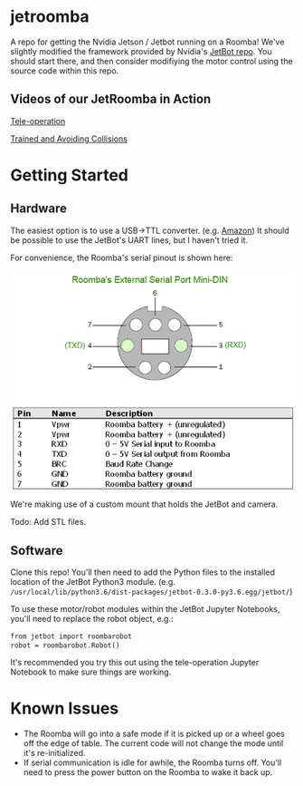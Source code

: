 # jetroomba
A repo for getting the Nvidia Jetson / Jetbot running on a Roomba!  We've slightly modified the framework provided by Nvidia's [JetBot repo](https://github.com/NVIDIA-AI-IOT/jetbot).  You should start there, and then consider modifiying the motor control using the source code within this repo.

## Videos of our JetRoomba in Action

[Tele-operation](https://www.youtube.com/watch?v=uKebuv8r398)

[Trained and Avoiding Collisions](https://www.youtube.com/watch?v=1qVcafMmqN8)

# Getting Started

## Hardware
The easiest option is to use a USB->TTL converter.  (e.g. [Amazon](https://www.amazon.com/gp/product/B06XDPMY4Z/ref=ppx_yo_dt_b_search_asin_title?ie=UTF8&psc=1)) It should be possible to use the JetBot's UART lines, but I haven't tried it.  

For convenience, the Roomba's serial pinout is shown here:

![Image of Roomba Serial Pinout](images/minidin_pin_diagram.png)

We're making use of a custom mount that holds the JetBot and camera.

Todo:  Add STL files.

## Software
Clone this repo!  You'll then need to add the Python files to the installed location of the JetBot Python3 module. (e.g. ```/usr/local/lib/python3.6/dist-packages/jetbot-0.3.0-py3.6.egg/jetbot/```)  

To use these motor/robot modules within the JetBot Jupyter Notebooks, you'll need to replace the robot object, e.g.:
```
from jetbot import roombarobot
robot = roombarobot.Robot()
```

It's recommended you try this out using the tele-operation Jupyter Notebook to make sure things are working.

# Known Issues
- The Roomba will go into a safe mode if it is picked up or a wheel goes off the edge of table.  The current code will not change the mode until it's re-initialized.
- If serial communication is idle for awhile, the Roomba turns off.  You'll need to press the power button on the Roomba to wake it back up.
